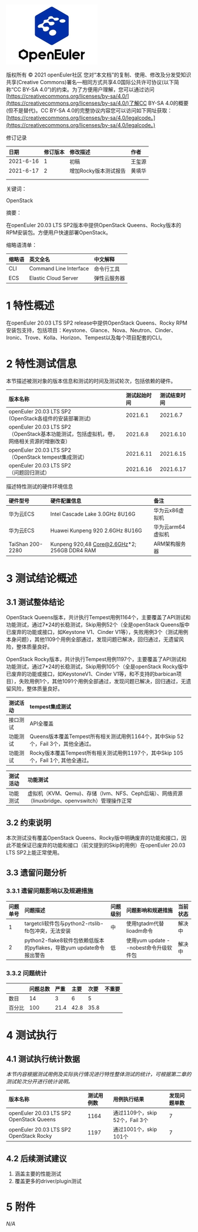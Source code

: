 ![openEuler ico](../../images/openEuler.png)

版权所有 © 2021  openEuler社区
 您对“本文档”的复制、使用、修改及分发受知识共享(Creative Commons)署名—相同方式共享4.0国际公共许可协议(以下简称“CC BY-SA 4.0”)的约束。为了方便用户理解，您可以通过访问[https://creativecommons.org/licenses/by-sa/4.0/](https://creativecommons.org/licenses/by-sa/4.0/)了解CC BY-SA 4.0的概要 (但不是替代)。CC BY-SA 4.0的完整协议内容您可以访问如下网址获取：[https://creativecommons.org/licenses/by-sa/4.0/legalcode。](https://creativecommons.org/licenses/by-sa/4.0/legalcode。)

修订记录

|日期|修订版本|修改描述|作者|
|:----|:----|:----|:----|
|2021-6-16|1|初稿|王玺源|
|2021-6-17|2|增加Rocky版本测试报告|黄填华|
|    |    |    |    |
|    |    |    |    |

关键词：

OpenStack

摘要：

在openEuler 20.03 LTS SP2版本中提供OpenStack Queens、Rocky版本的RPM安装包。方便用户快速部署OpenStack。

缩略语清单：

|缩略语|英文全名|中文解释|
|:----|:----|:----|
|CLI|Command Line Interface|命令行工具|
|ECS|Elastic Cloud Server|弹性云服务器|

# 1 特性概述

在openEuler 20.03 LTS SP2 release中提供OpenStack Queens、Rocky RPM安装包支持，包括项目：Keystone、Glance、Nova、Neutron、Cinder、Ironic、Trove、Kolla、Horizon、Tempest以及每个项目配套的CLI。

# 2 特性测试信息

本节描述被测对象的版本信息和测试的时间及测试轮次，包括依赖的硬件。

|版本名称|测试起始时间|测试结束时间|
|:----|:----|:----|
|openEuler 20.03 LTS SP2<br> (OpenStack各组件的安装部署测试)|2021.6.1|2021.6.7|
|openEuler 20.03 LTS SP2<br>（OpenStack基本功能测试，包括虚拟机，卷，网络相关资源的增删改查）|2021.6.8|2021.6.10|
|openEuler 20.03 LTS SP2<br>（OpenStack tempest集成测试）|2021.6.11|2021.6.15|
|openEuler 20.03 LTS SP2<br>（问题回归测试）|2021.6.16|2021.6.17|

描述特性测试的硬件环境信息

|硬件型号|硬件配置信息|备注|
|:----|:----|:----|
|华为云ECS|Intel Cascade Lake 3.0GHz 8U16G|华为云x86虚拟机|
|华为云ECS|Huawei Kunpeng 920 2.6GHz 8U16G|华为云arm64虚拟机|
|TaiShan 200-2280|Kunpeng 920,48 Core@2.6GHz*2; 256GB DDR4 RAM|ARM架构服务器|

# 3 测试结论概述

## 3.1 测试整体结论

OpenStack Queens版本，共计执行Tempest用例1164个，主要覆盖了API测试和功能测试，通过7*24的长稳测试，Skip用例52个（全是openStack Queens版中已废弃的功能或接口，如Keystone V1、Cinder V1等），失败用例3个（测试用例本身问题），其他1109个用例全部通过，发现问题已解决，回归通过，无遗留风险，整体质量良好。

OpenStack Rocky版本，共计执行Tempest用例1197个，主要覆盖了API测试和功能测试，通过7*24的长稳测试，Skip用例105个（全是openStack Rocky版中已废弃的功能或接口，如KeystoneV1、Cinder V1等，和不支持的barbican项目），失败用例1个，其他1091个用例全部通过，发现问题已解决，回归通过，无遗留风险，整体质量良好。

|测试活动|tempest集成测试|
|:----|:----|
|接口测试|API全覆盖|
|功能测试|Queens版本覆盖Tempest所有相关测试用例1164个，其中Skip 52个，Fail 3个，其他全通过。|
|功能测试|Rocky版本覆盖Tempest所有相关测试用例1197个，其中Skip 105个，Fail 1个, 其他全通过。|

|测试活动|功能测试|
|:----|:----|
|功能测试|虚拟机（KVM、Qemu)、存储（lvm、NFS、Ceph后端）、网络资源（linuxbridge、openvswitch）管理操作正常|

## 3.2   约束说明

本次测试没有覆盖OpenStack Queens、Rocky版中明确废弃的功能和接口，因此不能保证已废弃的功能和接口（前文提到的Skip的用例）在openEuler 20.03 LTS SP2上能正常使用。

## 3.3   遗留问题分析

### 3.3.1 遗留问题影响以及规避措施

|问题单号|问题描述|问题级别|问题影响和规避措施|当前状态|
|:----|:----|:----|:----|:----|
|1|targetcli软件包与python2-rtslib-fb包冲突，无法安装|中|使用tgtadm代替lioadm命令|解决中|
|2|python2-flake8软件包依赖低版本的pyflakes，导致yum update命令报出警告|低|使用yum update --nobest命令升级软件包|解决中|

### 3.3.2 问题统计

|    |问题总数|严重|主要|次要|不重要|
|:----|:----|:----|:----|:----|:----|
|数目|14|3|6|5|    |
|百分比|100|21.4|42.8|35.8|    |

# 4 测试执行

## 4.1 测试执行统计数据

*本节内容根据测试用例及实际执行情况进行特性整体测试的统计，可根据第二章的测试轮次分开进行统计说明。*

|版本名称|测试用例数|用例执行结果|发现问题单数|
|:----|:----|:----|:----|
|openEuler 20.03 LTS SP2 OpenStack Queens|1164|通过1109个，skip 52个，Fail 3个|7|
|openEuler 20.03 LTS SP2 OpenStack Rocky|1197|通过1001个，skip 101个|7|

## 4.2 后续测试建议

1. 涵盖主要的性能测试
2. 覆盖更多的driver/plugin测试

# 5 附件

*N/A*

